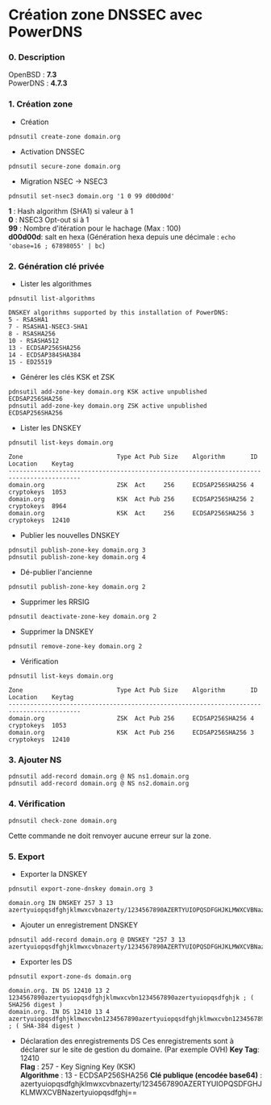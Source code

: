 Création zone DNSSEC avec PowerDNS
===

### 0. Description
OpenBSD : **7.3**   
PowerDNS : **4.7.3**   

### 1. Création zone
- Création
```shell
pdnsutil create-zone domain.org
```

-  Activation DNSSEC
```shell
pdnsutil secure-zone domain.org
```

- Migration NSEC -> NSEC3
```shell
pdnsutil set-nsec3 domain.org '1 0 99 d00d00d'
```
**1** : Hash algorithm (SHA1) si valeur à 1  
**0** : NSEC3 Opt-out si à 1  
**99** : Nombre d'itération pour le hachage (Max : 100)  
**d00d00d**: salt en hexa  (Génération hexa depuis une décimale : `echo 'obase=16 ; 67898055' | bc`)

### 2. Génération clé privée

- Lister les algorithmes
```shell
pdnsutil list-algorithms

DNSKEY algorithms supported by this installation of PowerDNS:
5 - RSASHA1
7 - RSASHA1-NSEC3-SHA1
8 - RSASHA256
10 - RSASHA512
13 - ECDSAP256SHA256
14 - ECDSAP384SHA384
15 - ED25519
```

- Générer les clés KSK et ZSK
```shell
pdnsutil add-zone-key domain.org KSK active unpublished ECDSAP256SHA256
pdnsutil add-zone-key domain.org ZSK active unpublished ECDSAP256SHA256
```

- Lister les DNSKEY
```shell
pdnsutil list-keys domain.org

Zone                          Type Act Pub Size    Algorithm       ID   Location    Keytag
------------------------------------------------------------------------------------------
domain.org                    ZSK  Act     256     ECDSAP256SHA256 4    cryptokeys  1053
domain.org                    KSK  Act Pub 256     ECDSAP256SHA256 2    cryptokeys  8964
domain.org                    KSK  Act     256     ECDSAP256SHA256 3    cryptokeys  12410
```

- Publier les nouvelles DNSKEY
```shell
pdnsutil publish-zone-key domain.org 3
pdnsutil publish-zone-key domain.org 4
```

- Dé-publier l'ancienne
```shell
pdnsutil publish-zone-key domain.org 2
```

- Supprimer les RRSIG
```
pdnsutil deactivate-zone-key domain.org 2
```

- Supprimer la DNSKEY
```shell
pdnsutil remove-zone-key domain.org 2
```

- Vérification
```shell
pdnsutil list-keys domain.org

Zone                          Type Act Pub Size    Algorithm       ID   Location    Keytag
------------------------------------------------------------------------------------------
domain.org                    ZSK  Act Pub 256     ECDSAP256SHA256 4    cryptokeys  1053
domain.org                    KSK  Act Pub 256     ECDSAP256SHA256 3    cryptokeys  12410
```

### 3. Ajouter NS

```shell
pdnsutil add-record domain.org @ NS ns1.domain.org
pdnsutil add-record domain.org @ NS ns2.domain.org
```

### 4. Vérification

```shell
pdnsutil check-zone domain.org
```
Cette commande ne doit renvoyer aucune erreur sur la zone.

### 5. Export

- Exporter la DNSKEY
```shell
pdnsutil export-zone-dnskey domain.org 3

domain.org IN DNSKEY 257 3 13 azertyuiopqsdfghjklmwxcvbnazerty/1234567890AZERTYUIOPQSDFGHJKLMWXCVBNazertyuiopqsdfghj==
```

- Ajouter un enregistrement DNSKEY
```shell
pdnsutil add-record domain.org @ DNSKEY "257 3 13 azertyuiopqsdfghjklmwxcvbnazerty/1234567890AZERTYUIOPQSDFGHJKLMWXCVBNazertyuiopqsdfghj=="
```

- Exporter les DS
```shell
pdnsutil export-zone-ds domain.org

domain.org. IN DS 12410 13 2 1234567890azertyuiopqsdfghjklmwxcvbn1234567890azertyuiopqsdfghjk ; ( SHA256 digest )
domain.org. IN DS 12410 13 4 azertyuiopqsdfghjklmwxcvbn1234567890azertyuiopqsdfghjklmwxcvbn1234567890azertyuiopqsdfghjklmwxcv ; ( SHA-384 digest )
```

- Déclaration des enregistrements DS
Ces enregistrements sont à déclarer sur le site de gestion du domaine. (Par exemple OVH)
**Key Tag**: 12410  
**Flag** : 257 - Key Signing Key (KSK)  
**Algorithme** : 13 - ECDSAP256SHA256
**Clé publique (encodée base64)** : azertyuiopqsdfghjklmwxcvbnazerty/1234567890AZERTYUIOPQSDFGHJKLMWXCVBNazertyuiopqsdfghj==


